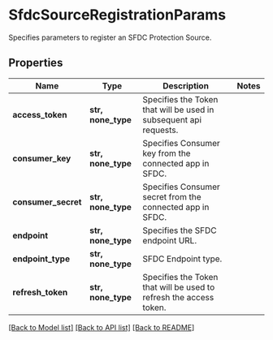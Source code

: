 # SfdcSourceRegistrationParams

Specifies parameters to register an SFDC Protection Source.

## Properties
Name | Type | Description | Notes
------------ | ------------- | ------------- | -------------
**access_token** | **str, none_type** | Specifies the Token that will be used in subsequent api requests. | 
**consumer_key** | **str, none_type** | Specifies Consumer key from the connected app in SFDC. | 
**consumer_secret** | **str, none_type** | Specifies Consumer secret from the connected app in SFDC. | 
**endpoint** | **str, none_type** | Specifies the SFDC endpoint URL. | 
**endpoint_type** | **str, none_type** | SFDC Endpoint type. | 
**refresh_token** | **str, none_type** | Specifies the Token that will be used to refresh the access token. | 

[[Back to Model list]](../README.md#documentation-for-models) [[Back to API list]](../README.md#documentation-for-api-endpoints) [[Back to README]](../README.md)



